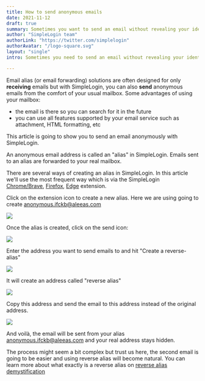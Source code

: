 ```yaml
---
title: How to send anonymous emails
date: 2021-11-12
draft: true
summary: Sometimes you want to send an email without revealing your identity. Using your usual Gmail, Outlook, Proton Mail mailbox isn't a good idea as the recipient can see your real email address and trace you back from there.
author: "SimpleLogin team"
authorLink: "https://twitter.com/simplelogin"
authorAvatar: "/logo-square.svg"
layout: "single"
intro: Sometimes you need to send an email without revealing your identity. Using your usual Gmail, Outlook, Proton Mail mailbox isn't a good idea as the recipient can see your real email address and trace you back from there.

---
```


Email alias (or email forwarding) solutions are often designed for only **receiving** emails but with SimpleLogin, you can also **send** anonymous emails from the comfort of your usual mailbox. Some advantages of using your mailbox:

- the email is there so you can search for it in the future
- you can use all features supported by your email service such as attachment, HTML formatting, etc

This article is going to show you to send an email anonymously with SimpleLogin.

An anonymous email address is called an "alias" in SimpleLogin. Emails sent to an alias are forwarded to your real mailbox.

There are several ways of creating an alias in SimpleLogin. In this article we'll use the most frequent way which is via the SimpleLogin [Chrome/Brave](https://chrome.google.com/webstore/detail/dphilobhebphkdjbpfohgikllaljmgbn), [Firefox](https://addons.mozilla.org/firefox/addon/simplelogin/), [Edge](https://microsoftedge.microsoft.com/addons/detail/simpleloginreceive-sen/diacfpipniklenphgljfkmhinphjlfff) extension.


Click on the extension icon to create a new alias. Here we are using going to create anonymous.ifckb@aleeas.com

![](/blog/send-email/new-alias.png)

Once the alias is created, click on the send icon:

![](/blog/send-email/reverse-alias.png)

Enter the address you want to send emails to and hit "Create a reverse-alias"

![](/blog/send-email/contact.png)

It will create an address called "reverse alias"

![](/blog/send-email/copy-reverse-alias.png)

Copy this address and send the email to this address instead of the original address.

![](/blog/send-email/compose.png)

And voilà, the email will be sent from your alias anonymous.ifckb@aleeas.com and your real address stays hidden.

The process might seem a bit complex but trust us here, the second email is going to be easier and using reverse alias will become natural. You can learn more about what exactly is a reverse alias on [reverse alias demystification](https://simplelogin.io/docs/getting-started/reverse-alias/)
